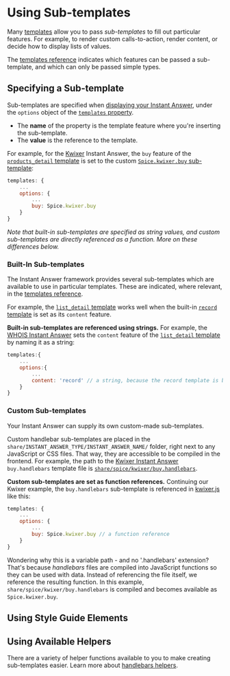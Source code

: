 # Using Sub-templates

Many [templates](/duckduckhack/frontend-reference/templates-reference.html) allow you to pass *sub-templates* to fill out particular features. For example, to render custom calls-to-action, render content, or decide how to display lists of values.

The [templates reference](/duckduckhack/frontend-reference/templates-reference.html) indicates which features can be passed a sub-template, and which can only be passed simple types.

## Specifying a Sub-template

Sub-templates are specified when [displaying your Instant Answer](/duckduckhack/frontend-reference/display-reference.html#templates-object-required), under the `options` object of the [`templates` property](/duckduckhack/frontend-reference/display-reference.html#templates-object-required). 

- The **name** of the property is the template feature where you're inserting the sub-template. 
- The **value** is the reference to the template.

For example, for the [Kwixer](https://github.com/duckduckgo/zeroclickinfo-spice/blob/master/share/spice/kwixer/kwixer.js) Instant Answer, the `buy` feature of the [`products_detail` template](/duckduckhack/frontend-reference/templates-reference.html#productsdetail-template) is set to the custom [`Spice.kwixer.buy` sub-template](https://github.com/duckduckgo/zeroclickinfo-spice/blob/master/share/spice/kwixer/buy.handlebars):

```javascript
templates: {
    ...
    options: {
        ...
        buy: Spice.kwixer.buy
    }
}
```

*Note that built-in sub-templates are specified as string values, and custom sub-templates are directly referenced as a function. More on these differences below.*

### Built-In Sub-templates

The Instant Answer framework provides several sub-templates which are available to use in particular templates. These are indicated, where relevant, in the [templates reference](/duckduckhack/frontend-reference/templates-reference.html).

For example, the [`list_detail` template](/duckduckhack/frontend-reference/templates-reference.html#list_detail-template) works well when the built-in [`record` template](/duckduckhack/frontend-reference/templates-reference.html#list_detail-template) is set as its `content` feature.

**Built-in sub-templates are referenced using strings.** For example, the [WHOIS Instant Answer](https://github.com/duckduckgo/zeroclickinfo-spice/blob/master/share/spice/whois/whois.js) sets the `content` feature of the [`list_detail` template](/duckduckhack/frontend-reference/templates-reference.html#list_detail-template) by naming it as a string:

```javascript
templates:{
    ...
    options:{
        ...
        content: 'record' // a string, because the record template is built-in
    }
}
```

### Custom Sub-templates

Your Instant Answer can supply its own custom-made sub-templates.

Custom handlebar sub-templates are placed in the `share/INSTANT_ANSWER_TYPE/INSTANT_ANSWER_NAME/` folder, right next to any JavaScript or CSS files. That way, they are accessible to be compiled in the frontend. For example, the path to the [Kwixer Instant Answer](https://github.com/duckduckgo/zeroclickinfo-spice/blob/master/share/spice/kwixer/kwixer.js) `buy.handlebars` template file is [`share/spice/kwixer/buy.handlebars`](https://github.com/duckduckgo/zeroclickinfo-spice/tree/master/share/spice/kwixer).

**Custom sub-templates are set as function references.** Continuing our Kwixer example, the `buy.handlebars` sub-template is referenced in [kwixer.js](https://github.com/duckduckgo/zeroclickinfo-spice/blob/master/share/spice/kwixer/kwixer.js) like this:

```javascript
templates: {
    ...
    options: {
        ...
        buy: Spice.kwixer.buy // a function reference 
    }
}
```

Wondering why this is a variable path - and no '.handlebars' extension? That's because *handlebars* files are compiled into JavaScript functions so they can be used with data. Instead of referencing the file itself, we reference the resulting function. In this example, `share/spice/kwixer/buy.handlebars` is compiled and becomes available as `Spice.kwixer.buy`.

## Using Style Guide Elements

## Using Available Helpers

There are a variety of helper functions available to you to make creating sub-templates easier. Learn more about [handlebars helpers](/duckduckhack/frontend-reference/handlebars-helpers.html).

